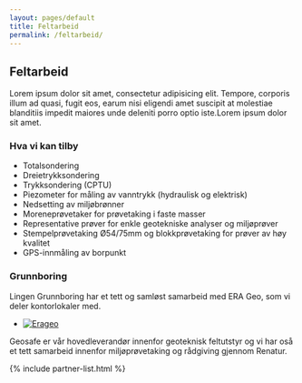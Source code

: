 ```yaml
---
layout: pages/default
title: Feltarbeid
permalink: /feltarbeid/
---
```


## Feltarbeid

Lorem ipsum dolor sit amet, consectetur adipisicing elit. Tempore, corporis illum ad quasi, fugit eos, earum nisi eligendi amet suscipit at molestiae blanditiis impedit maiores unde deleniti porro optio iste.Lorem ipsum dolor sit amet.

### Hva vi kan tilby

* Totalsondering
* Dreietrykksondering
* Trykksondering (CPTU)
* Piezometer for måling av vanntrykk (hydraulisk og elektrisk)
* Nedsetting av miljøbrønner
* Moreneprøvetaker for prøvetaking i faste masser
* Representative prøver for enkle geotekniske analyser og miljøprøver
* Stempelprøvetaking Ø54/75mm og blokkprøvetaking for prøver av høy kvalitet
* GPS-innmåling av borpunkt


### Grunnboring

Lingen Grunnboring har et tett og samløst samarbeid med ERA Geo, som vi deler kontorlokaler med.

<ul class="horizontal-list">
	<li>
		<a href="http://era-geo.no"><img src="/assets/img/erageo.png" alt="Erageo"></a>
	</li>
</ul>
Geosafe er vår hovedleverandør innenfor geoteknisk feltutstyr og vi har oså et tett samarbeid innenfor miljøprøvetaking og rådgiving gjennom Renatur.


{% include partner-list.html %}
